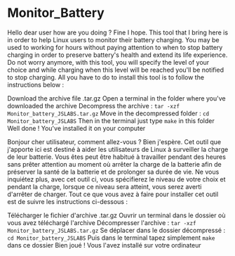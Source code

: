 # Monitor_Battery

Hello dear user how are you doing ? Fine I hope. This tool that I bring here is in order to help Linux users to monitor their battery charging. You may be used to working for hours without paying attention to when to stop battery charging in order to preserve battery's health and extend its life experience. Do not worry anymore, with this tool, you will specify the level of your choice and while charging when this level will be reached you'll be notified to stop charging. All you have to do to install this tool is to follow the instructions below :

Download the archive file .tar.gz
Open a terminal in the folder where you've downloaded the archive
Decompress the archive : ``` tar -xzf Monitor_battery_JSLABS.tar.gz ```
Move in the decompressed folder : ``` cd Monitor_battery_JSLABS ```
Then in the terminal just type ``` make ``` in this folder
Well done ! You've installed it on your computer

Bonjour cher utilisateur, comment allez-vous ? Bien j'espère. Cet outil que j'apporte ici est destiné à aider les utilisateurs de Linux à surveiller la charge de leur batterie. Vous êtes peut être habitué à travailler pendant des heures sans prêter attention au moment où arrêter la charge de la batterie afin de préserver la santé de la batterie et de prolonger sa durée de vie. Ne vous inquiétez plus, avec cet outil ci, vous spécifierez le niveau de votre choix et pendant la charge, lorsque ce niveau sera atteint, vous serez averti d'arrêter de charger. Tout ce que vous avez à faire pour installer cet outil est de suivre les instructions ci-dessous :

Télécharger le fichier d'archive .tar.gz
Ouvrir un terminal dans le dossier où vous avez téléchargé l'archive
Décompresser l'archive : ``` tar -xzf Monitor_battery_JSLABS.tar.gz ```
Se déplacer dans le dossier décompressé : ``` cd Monitor_battery_JSLABS ```
Puis dans le terminal tapez simplement ``` make ``` dans ce dossier
Bien joué ! Vous l'avez installé sur votre ordinateur
